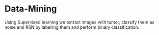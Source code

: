 # Data-Mining

Using Supervised learning we extract images with tumor, classify them as noise and RSN by labelling them and perform binary classification.
